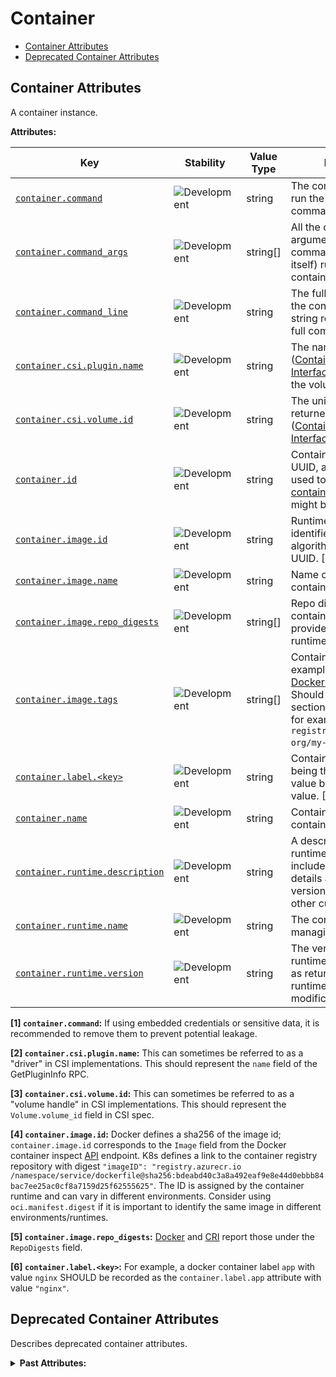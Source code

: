<!-- NOTE: THIS FILE IS AUTOGENERATED. DO NOT EDIT BY HAND. -->
<!-- see templates/registry/markdown/attribute_namespace.md.j2 -->

# Container

- [Container Attributes](#container-attributes)
- [Deprecated Container Attributes](#deprecated-container-attributes)

## Container Attributes

A container instance.

**Attributes:**

| Key | Stability | Value Type | Description | Example Values |
|---|---|---|---|---|
| <a id="container-command" href="#container-command">`container.command`</a> | ![Development](https://img.shields.io/badge/-development-blue) | string | The command used to run the container (i.e. the command name). [1] | `otelcontribcol` |
| <a id="container-command-args" href="#container-command-args">`container.command_args`</a> | ![Development](https://img.shields.io/badge/-development-blue) | string[] | All the command arguments (including the command/executable itself) run by the container. | `["otelcontribcol", "--config", "config.yaml"]` |
| <a id="container-command-line" href="#container-command-line">`container.command_line`</a> | ![Development](https://img.shields.io/badge/-development-blue) | string | The full command run by the container as a single string representing the full command. | `otelcontribcol --config config.yaml` |
| <a id="container-csi-plugin-name" href="#container-csi-plugin-name">`container.csi.plugin.name`</a> | ![Development](https://img.shields.io/badge/-development-blue) | string | The name of the CSI ([Container Storage Interface](https://github.com/container-storage-interface/spec)) plugin used by the volume. [2] | `pd.csi.storage.gke.io` |
| <a id="container-csi-volume-id" href="#container-csi-volume-id">`container.csi.volume.id`</a> | ![Development](https://img.shields.io/badge/-development-blue) | string | The unique volume ID returned by the CSI ([Container Storage Interface](https://github.com/container-storage-interface/spec)) plugin. [3] | `projects/my-gcp-project/zones/my-gcp-zone/disks/my-gcp-disk` |
| <a id="container-id" href="#container-id">`container.id`</a> | ![Development](https://img.shields.io/badge/-development-blue) | string | Container ID. Usually a UUID, as for example used to [identify Docker containers](https://docs.docker.com/engine/containers/run/#container-identification). The UUID might be abbreviated. | `a3bf90e006b2` |
| <a id="container-image-id" href="#container-image-id">`container.image.id`</a> | ![Development](https://img.shields.io/badge/-development-blue) | string | Runtime specific image identifier. Usually a hash algorithm followed by a UUID. [4] | `sha256:19c92d0a00d1b66d897bceaa7319bee0dd38a10a851c60bcec9474aa3f01e50f` |
| <a id="container-image-name" href="#container-image-name">`container.image.name`</a> | ![Development](https://img.shields.io/badge/-development-blue) | string | Name of the image the container was built on. | `gcr.io/opentelemetry/operator` |
| <a id="container-image-repo-digests" href="#container-image-repo-digests">`container.image.repo_digests`</a> | ![Development](https://img.shields.io/badge/-development-blue) | string[] | Repo digests of the container image as provided by the container runtime. [5] | `["example@sha256:afcc7f1ac1b49db317a7196c902e61c6c3c4607d63599ee1a82d702d249a0ccb", "internal.registry.example.com:5000/example@sha256:b69959407d21e8a062e0416bf13405bb2b71ed7a84dde4158ebafacfa06f5578"]` |
| <a id="container-image-tags" href="#container-image-tags">`container.image.tags`</a> | ![Development](https://img.shields.io/badge/-development-blue) | string[] | Container image tags. An example can be found in [Docker Image Inspect](https://docs.docker.com/reference/api/engine/version/v1.43/#tag/Image/operation/ImageInspect). Should be only the `<tag>` section of the full name for example from `registry.example.com/my-org/my-image:<tag>`. | `["v1.27.1", "3.5.7-0"]` |
| <a id="container-label" href="#container-label">`container.label.<key>`</a> | ![Development](https://img.shields.io/badge/-development-blue) | string | Container labels, `<key>` being the label name, the value being the label value. [6] | `nginx` |
| <a id="container-name" href="#container-name">`container.name`</a> | ![Development](https://img.shields.io/badge/-development-blue) | string | Container name used by container runtime. | `opentelemetry-autoconf` |
| <a id="container-runtime-description" href="#container-runtime-description">`container.runtime.description`</a> | ![Development](https://img.shields.io/badge/-development-blue) | string | A description about the runtime which could include, for example details about the CRI/API version being used or other customisations. | `docker://19.3.1 - CRI: 1.22.0` |
| <a id="container-runtime-name" href="#container-runtime-name">`container.runtime.name`</a> | ![Development](https://img.shields.io/badge/-development-blue) | string | The container runtime managing this container. | `docker`; `containerd`; `rkt` |
| <a id="container-runtime-version" href="#container-runtime-version">`container.runtime.version`</a> | ![Development](https://img.shields.io/badge/-development-blue) | string | The version of the runtime of this process, as returned by the runtime without modification. | `1.0.0` |

**[1] `container.command`:** If using embedded credentials or sensitive data, it is recommended to remove them to prevent potential leakage.

**[2] `container.csi.plugin.name`:** This can sometimes be referred to as a "driver" in CSI implementations. This should represent the `name` field of the GetPluginInfo RPC.

**[3] `container.csi.volume.id`:** This can sometimes be referred to as a "volume handle" in CSI implementations. This should represent the `Volume.volume_id` field in CSI spec.

**[4] `container.image.id`:** Docker defines a sha256 of the image id; `container.image.id` corresponds to the `Image` field from the Docker container inspect [API](https://docs.docker.com/reference/api/engine/version/v1.43/#tag/Container/operation/ContainerInspect) endpoint.
K8s defines a link to the container registry repository with digest `"imageID": "registry.azurecr.io /namespace/service/dockerfile@sha256:bdeabd40c3a8a492eaf9e8e44d0ebbb84bac7ee25ac0cf8a7159d25f62555625"`.
The ID is assigned by the container runtime and can vary in different environments. Consider using `oci.manifest.digest` if it is important to identify the same image in different environments/runtimes.

**[5] `container.image.repo_digests`:** [Docker](https://docs.docker.com/reference/api/engine/version/v1.43/#tag/Image/operation/ImageInspect) and [CRI](https://github.com/kubernetes/cri-api/blob/c75ef5b473bbe2d0a4fc92f82235efd665ea8e9f/pkg/apis/runtime/v1/api.proto#L1237-L1238) report those under the `RepoDigests` field.

**[6] `container.label.<key>`:** For example, a docker container label `app` with value `nginx` SHOULD be recorded as the `container.label.app` attribute with value `"nginx"`.

## Deprecated Container Attributes

Describes deprecated container attributes.

<details>
<summary><b>Past Attributes:</b></summary>

| Key | Type | Summary | Example Values | Deprecation Explanation |
|---|---|---|---|---|
| <a id="container-cpu-state" href="#container-cpu-state">`container.cpu.state`</a> | string | Deprecated, use `cpu.mode` instead. | `user`; `kernel` |  Use `cpu.mode` instead.  |
| <a id="container-labels" href="#container-labels">`container.labels.<key>`</a> | string | Deprecated, use `container.label` instead. | `nginx` |  Use `container.label` instead.  |
| <a id="container-runtime" href="#container-runtime">`container.runtime`</a> | string | The container runtime managing this container. | `docker`; `containerd`; `rkt` |  Use `container.runtime.name` instead.  |

---

`container.cpu.state` has the following list of well-known values. If one of them applies, then the respective value MUST be used; otherwise, a custom value MAY be used.

| Value  | Description | Stability |
|---|---|---|
| `kernel` | When tasks of the cgroup are in kernel mode (Linux). When all container processes are in kernel mode (Windows). | ![Development](https://img.shields.io/badge/-development-blue) |
| `system` | When CPU is used by the system (host OS) | ![Development](https://img.shields.io/badge/-development-blue) |
| `user` | When tasks of the cgroup are in user mode (Linux). When all container processes are in user mode (Windows). | ![Development](https://img.shields.io/badge/-development-blue) |

</details>
